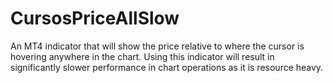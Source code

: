# CursosPriceAllSlow
An MT4 indicator that will show the price relative to where the cursor is hovering anywhere in the chart. Using this indicator will result in significantly slower performance in chart operations as it is resource heavy.
